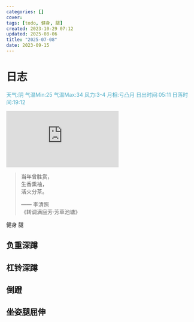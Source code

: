 ```yaml
---
categories: []
cover: 
tags: [todo, 健身, 腿]
created: 2023-10-29 07:12
updated: 2025-08-06
title: "2025-07-08"
date: 2023-09-15
---
```

# 日志


<font color="#4bacc6">天气:阴  气温Min:25  气温Max:34  风力:3-4  月相:亏凸月  日出时间:05:11  日落时间:19:12</font>

![Bing 每次随机图](https://bing.img.run/rand.php)

> 当年曾胜赏，  
> 生香熏袖，  
> 活火分茶。  
> 
> —— 李清照  
> 《转调满庭芳·芳草池塘》


健身  腿
## 负重深蹲
## 杠铃深蹲
## 倒蹬
## 坐姿腿屈伸



